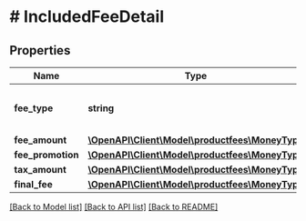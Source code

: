# # IncludedFeeDetail

## Properties

Name | Type | Description | Notes
------------ | ------------- | ------------- | -------------
**fee_type** | **string** | The type of fee charged to a seller. |
**fee_amount** | [**\OpenAPI\Client\Model\productfees\MoneyType**](MoneyType.md) |  |
**fee_promotion** | [**\OpenAPI\Client\Model\productfees\MoneyType**](MoneyType.md) |  | [optional]
**tax_amount** | [**\OpenAPI\Client\Model\productfees\MoneyType**](MoneyType.md) |  | [optional]
**final_fee** | [**\OpenAPI\Client\Model\productfees\MoneyType**](MoneyType.md) |  |

[[Back to Model list]](../../README.md#models) [[Back to API list]](../../README.md#endpoints) [[Back to README]](../../README.md)
